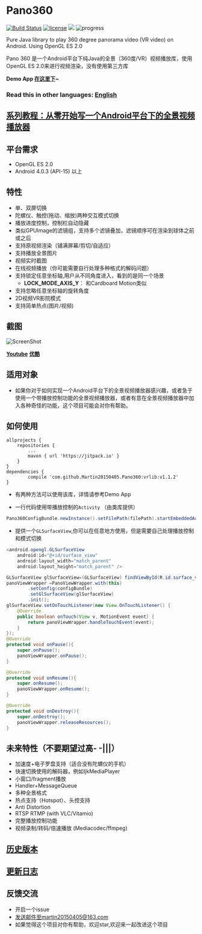 # Pano360
[![Build Status](https://travis-ci.org/Martin20150405/Pano360.svg?branch=master)](https://travis-ci.org/Martin20150405/Pano360) [![license](https://img.shields.io/github/license/mashape/apistatus.svg)](LECENSE) [![](https://jitpack.io/v/Martin20150405/Pano360.svg)](https://jitpack.io/#Martin20150405/Pano360)  ![progress](http://progressed.io/bar/62?title=Progress)

Pure Java library to play 360 degree panorama video (VR video) on Android. Using OpenGL ES 2.0 
  
Pano 360 是一个Android平台下纯Java的全景（360度/VR）视频播放库，使用OpenGL ES 2.0来进行视频渲染，没有使用第三方库

**Demo App [在这里下](https://raw.githubusercontent.com/Martin20150405/Pano360/master/pano360demo/release/pano360demo-release.apk)~**

### Read this in other languages: [English](README.en.md)

## [系列教程：从零开始写一个Android平台下的全景视频播放器](http://blog.csdn.net/Martin20150405/article/details/53149578)


## 平台需求
* OpenGL ES 2.0 
* Android 4.0.3 (API-15) 以上

## 特性
* 单、双屏切换
* 陀螺仪、触控(拖动、缩放)两种交互模式切换
* 播放进度控制，控制栏自动隐藏
* 类似GPUImage的滤镜组，支持多个滤镜叠加，滤镜顺序可在渲染到球体之前或之后
* 支持原视频渲染（铺满屏幕/剪切/自适应）
* 支持播放全景图片
* 视频实时截图
* 在线视频播放（你可能需要自行处理多种格式的解码问题）
* 支持锁定任意坐标轴,用户从不同角度进入，看到的是同一个场景
    * **LOCK_MODE_AXIS_Y**： 和Cardboard Motion类似
* 支持忽略任意坐标轴的旋转角度
* 2D视频VR影院模式 
* 支持简单热点(图片/视频)
	
## 截图
![ScreenShot](https://github.com/Martin20150405/Pano360/blob/master/screenshots/player_screen.png)

[**Youtube**](https://youtu.be/kTJfI_dRLUk)
[**优酷**](http://v.youku.com/v_show/id_XMjY4ODI4OTM3Mg==?spm=a2h3j.8428770.3416059.1)

## 适用对象
*  如果你对于如何实现一个Android平台下的全景视频播放器感兴趣，或者急于使用一个带播放控制功能的全景视频播放器，或者有意在全景视频播放器中加入各种奇怪的功能，这个项目可能会对你有帮助。

## 如何使用
	allprojects {
		repositories {
			...
			maven { url 'https://jitpack.io' }
		}
	}
	dependencies {
	        compile 'com.github.Martin20150405.Pano360:vrlib:v1.1.2'
	}
	
* 有两种方法可以使用该库，详情请参考Demo App  

* 一行代码使用带播放控制的`Activity`  （由类库提供）
```java
Pano360ConfigBundle.newInstance().setFilePath(filePath).startEmbeddedActivity(this);
```

* 提供一个`GLSurfaceView`,你可以在任意地方使用，但是需要自己处理播放控制和模式切换
```java
<android.opengl.GLSurfaceView
    android:id="@+id/surface_view"
    android:layout_width="match_parent"
    android:layout_height="match_parent" />
```
```java
GLSurfaceView glSurfaceView=(GLSurfaceView) findViewById(R.id.surface_view);
panoViewWrapper =PanoViewWrapper.with(this)
		.setConfig(configBundle)
		.setGlSurfaceView(glSurfaceView)
		.init();
glSurfaceView.setOnTouchListener(new View.OnTouchListener() {
	@Override
	public boolean onTouch(View v, MotionEvent event) {
		return panoViewWrapper.handleTouchEvent(event);
	}
});
@Override
protected void onPause(){
	super.onPause();
	panoViewWrapper.onPause();
}

@Override
protected void onResume(){
	super.onResume();
	panoViewWrapper.onResume();
}

@Override
protected void onDestroy(){
	super.onDestroy();
	panoViewWrapper.releaseResources();
}
```

## 未来特性（不要期望过高- -|||）
* 加速度+电子罗盘支持（适合没有陀螺仪的手机）
* 快速切换使用的解码器，例如IjkMediaPlayer
* 小窗口/fragment播放
* Handler+MessageQueue
* 多种全景格式
* 热点支持（Hotspot）、头控支持
* Anti Distortion
* RTSP RTMP (with VLC/Vitamio)
* 完整播放控制功能
* 视频录制/转码/倍速播放 (Mediacodec/ffmpeg)

## [历史版本](https://github.com/Martin20150405/Pano360/releases)

## [更新日志](https://github.com/Martin20150405/Pano360/wiki/ChangeLog)



## 反馈交流

* 开启一个issue
* 发送邮件至martin20150405@163.com
* 如果觉得这个项目对你有帮助，欢迎star,欢迎来一起改进这个项目

